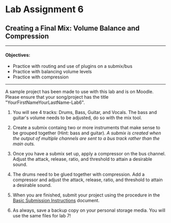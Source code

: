 # Lab Assignment 6
## Creating a Final Mix: Volume Balance and Compression

---
#### Objectives:
  * Practice with routing and use of plugins on a submix/bus
  * Practice with balancing volume levels
  * Practice with compression
---

A sample project has been made to use with this lab and is on Moodle. Please ensure that your song/project has the title "YourFirstNameYourLastName-Lab6".

1. You will see 4 tracks: Drums, Bass, Guitar, and Vocals. The bass and guitar's volume needs to be adjusted, do so with the mix tool.

2. Create a submix containg two or more instruments that make sense to be grouped together (Hint: bass and guitar).
*A submix is created when the output of multiple channels are sent to a bus track rather than the main outs.*

3. Once you have a submix set up, apply a compressor on the bus channel. Adjust the attack, release, ratio, and threshold to attain a desirable sound.

4. The drums need to be glued together with compression. Add a compressor and adjust the attack, release, ratio, and threshold to attain a desirable sound.

5. When you are finished, submit your project using the procedure in the [Basic Submission Instructions](../DAW-instructions/basic-submission-instructions.md#submitting-a-song) document.

6. As always, save a backup copy on your personal storage media. You will use the same files for lab 7!
